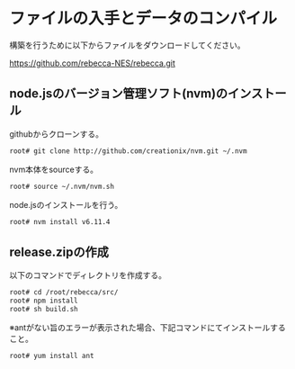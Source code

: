 
ファイルの入手とデータのコンパイル
===

構築を行うために以下からファイルをダウンロードしてください。

<div>
<a href="https://github.com/rebecca-NES/rebecca.git">
https://github.com/rebecca-NES/rebecca.git
</a>
</div>


## node.jsのバージョン管理ソフト(nvm)のインストール

githubからクローンする。

```bash
root# git clone http://github.com/creationix/nvm.git ~/.nvm
```

nvm本体をsourceする。

```bash
root# source ~/.nvm/nvm.sh
```

node.jsのインストールを行う。

```bash
root# nvm install v6.11.4
```

## release.zipの作成

以下のコマンドでディレクトリを作成する。

```bash
root# cd /root/rebecca/src/
root# npm install
root# sh build.sh
```

※antがない旨のエラーが表示された場合、下記コマンドにてインストールすること。
```bash
root# yum install ant
```